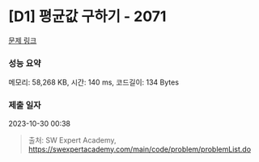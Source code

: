 # [D1] 평균값 구하기 - 2071 

[문제 링크](https://swexpertacademy.com/main/code/problem/problemDetail.do?contestProbId=AV5QRnJqA5cDFAUq) 

### 성능 요약

메모리: 58,268 KB, 시간: 140 ms, 코드길이: 134 Bytes

### 제출 일자

2023-10-30 00:38



> 출처: SW Expert Academy, https://swexpertacademy.com/main/code/problem/problemList.do